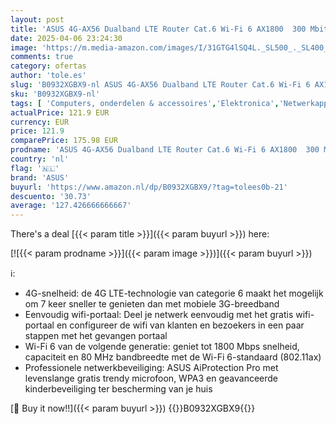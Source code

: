 ```yaml
---
layout: post
title: 'ASUS 4G-AX56 Dualband LTE Router Cat.6 Wi-Fi 6 AX1800  300 Mbit/s met Captive Portal'
date: 2025-04-06 23:24:30
image: 'https://m.media-amazon.com/images/I/31GTG4lSQ4L._SL500_._SL400_.jpg'
comments: true
category: ofertas
author: 'tole.es'
slug: 'B0932XGBX9-nl ASUS 4G-AX56 Dualband LTE Router Cat.6 Wi-Fi 6 AX1800 300...'
sku: 'B0932XGBX9-nl'
tags: [ 'Computers, onderdelen & accessoires','Elektronica','Netwerkapparaten','Routers','asus','🇳🇱', ]
actualPrice: 121.9 EUR
currency: EUR
price: 121.9
comparePrice: 175.98 EUR
prodname: 'ASUS 4G-AX56 Dualband LTE Router Cat.6 Wi-Fi 6 AX1800  300 Mbit/s met Captive Portal'
country: 'nl'
flag: '🇳🇱'
brand: 'ASUS'
buyurl: 'https://www.amazon.nl/dp/B0932XGBX9/?tag=tolees0b-21'
descuento: '30.73'
average: '127.426666666667'
---
```


There's a deal [{{< param title >}}]({{< param buyurl >}})  here:

[![{{< param prodname >}}]({{< param image >}})]({{< param buyurl >}})

ℹ️:

- 4G-snelheid: de 4G LTE-technologie van categorie 6 maakt het mogelijk om 7 keer sneller te genieten dan met mobiele 3G-breedband
- Eenvoudig wifi-portaal: Deel je netwerk eenvoudig met het gratis wifi-portaal en configureer de wifi van klanten en bezoekers in een paar stappen met het gevangen portaal
- Wi-Fi 6 van de volgende generatie: geniet tot 1800 Mbps snelheid, capaciteit en 80 MHz bandbreedte met de Wi-Fi 6-standaard (802.11ax)
- Professionele netwerkbeveiliging: ASUS AiProtection Pro met levenslange gratis trendy microfoon, WPA3 en geavanceerde kinderbeveiliging ter bescherming van je huis

[🛒 Buy it now!!]({{< param buyurl >}})
{{<world>}}B0932XGBX9{{</world>}}
